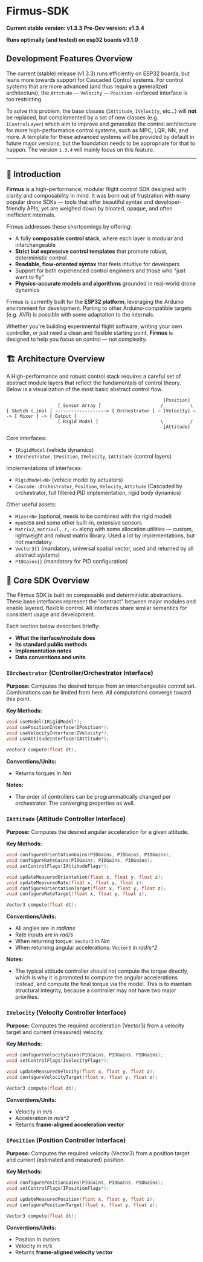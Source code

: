 # Firmus-SDK

**Current stable version: v1.3.3**
**Pre-Dev version: v1.3.4**

**Runs optimally (and tested) on esp32 boards v3.1.0**

## **Development Features Overview**

The current (stable) release (v1.3.3) runs efficiently on ESP32 boards, but leans more towards support for Cascaded Control systems. For control systems that are more advanced (and thus require a generalized architecture), the `Attitude` — `Velocity` — `Position` -enforced interface is too restricting.

To solve this problem, the base classes (`IAttitude`, `IVelocity`, etc...) will **not** be replaced, but complemented by a set of new classes (e.g. `IControlLayer`) which aim to improve and generalize the control architecture for more high-performance control systems, such as MPC, LQR, NN, and more. A template for these advanced systems will be provided by default in future major versions, but the foundation needs to be appropriate for that to happen. The version `1.3.4` will mainly focus on this feature.

---

## 📘 Introduction

**Firmus** is a high-performance, modular flight control SDK designed with clarity and composability in mind. It was born out of frustration with many popular drone SDKs — tools that offer beautiful syntax and developer-friendly APIs, yet are weighed down by bloated, opaque, and often inefficient internals.

Firmus addresses these shortcomings by offering:

- A fully **composable control stack**, where each layer is modular and interchangeable  
- **Strict but expressive control templates** that promote robust, deterministic control  
- **Readable, flow-oriented syntax** that feels intuitive for developers  
- Support for both experienced control engineers and those who "just want to fly"  
- **Physics-accurate models and algorithms** grounded in real-world drone dynamics  

Firmus is currently built for the **ESP32 platform**, leveraging the Arduino environment for development. Porting to other Arduino-compatible targets (e.g. AVR) is possible with some adaptation to the internals.

Whether you're building experimental flight software, writing your own controller, or just need a clean and flexible starting point, **Firmus** is designed to help you focus on control — not complexity.

## 🏗️ Architecture Overview

A High-performance and robust control stack requires a careful set of abstract module layers that reflect the fundamentals of control theory. Below is a visualization of the most basic abstract control flow.

```
                                                          [Position]
                   [ Sensor Array ]                      /          \
[ Sketch (.ino) ] -------------------> [ Orchestrator ] — [Velocity] — -> [ Mixer ] -> [ Output ]
                   [ Rigid Model ]                       \          /
                                                          [Attitude]
```

Core interfaces:
- `IRigidModel` (vehicle dynamics)
- `IOrchestrator`, `IPosition`, `IVelocity`, `IAttitude` (control layers)

Implementations of interfaces:
- `RigidModel<N>` (vehicle model by actuators)
- `Cascade::Orchestrator`, `Position`, `Velocity`, `Attitude` (Cascaded by orchestrator, full filtered PID implementation, rigid body dynamics)

Other useful assets:
- `Mixer<N>` (optional, needs to be combined with the rigid model)
- `mpu6050` and some other built-in, extensive sensors
- `Matrix2`, `matrix<T, r, c>` along with some allocation utilities — custom, lightweight and robust matrix library. Used a lot by implementations, but not mandatory
- `Vector3{}` (mandatory, universal spatial vector, used and returned by all abstract systems)
- `PIDGains{}` (mandatory for PID configuration)

## 🧩 Core SDK Overview
The Firmus SDK is built on composable and deterministic abstractions. These base interfaces represent the “contract” between major modules and enable layered, flexible control. All interfaces share similar semantics for consistent usage and development.

Each section below describes briefly:
- **What the iterface/module does**
- **Its standard public methods**
- **Implementation notes**
- **Data conventions and units**





### **`IOrchestrator` (Controller/Orchestrator Interface)**
**Purpose:**
Computes the desired torque from an interchangeable control set. Combinations can be limited from here. All computations converge toward this point.

**Key Methods:**
```cpp
void useModel(IRigidModel*);
void usePositionInterface(IPosition*);
void useVelocityInterface(IVelocity*);
void useAttitudeInterface(IAttitude*);

Vector3 compute(float dt);
```

**Conventions/Units:**
- Returns torques in *Nm*

**Notes:**
- The order of controllers can be programmatically changed per orchestrator. The converging properties as well.







### **`IAttitude` (Attitude Controller Interface)**
**Purpose:**
Computes the desired angular acceleration for a given attitude.

**Key Methods:**
```cpp
void configureOrientationGains(PIDGains, PIDGains, PIDGains);
void configureRateGains(PIDGains, PIDGains, PIDGains);
void setControlFlags(IAttitudeFlags*);

void updateMeasuredOrientation(float x, float y, float z);
void updateMeasuredRate(float x, float y, float z);
void configureOrientationTarget(float x, float y, float z);
void configureRateTarget(float x, float y, float z);

Vector3 compute(float dt);
```

**Conventions/Units:**
- All angles are in *radians*
- Rate inputs are in *rad/s*
- When returning torque: `Vector3` in *Nm*
- When returning angular accelerations: `Vector3` in *rad/s^2*

**Notes:**
- The typical attitude controller should not compute the torque directly, which is why it is promoted to compute the angular accelerations instead, and compute the final torque via the model. This is to maintain structural integrity, because a controller may not have two major priorities.








### **`IVelocity` (Velocity Controller Interface)**
**Purpose:**
Computes the required acceleration (Vector3) from a velocity target and current (measured) velocity.

**Key Methods:**
```cpp
void configureVelocityGains(PIDGains, PIDGains, PIDGains);
void setControlFlags(IVelocityFlags*);

void updateMeasuredVelocity(float x, float y, float z);
void configureVelocityTarget(float x, float y, float z);

Vector3 compute(float dt);
```

**Conventions/Units:**
- Velocity in *m/s*
- Acceleration in *m/s^2*
- Returns **frame-aligned acceleration vector**

### **`IPosition` (Position Controller Interface)**
**Purpose:**
Computes the required velocity (Vector3) from a position target and current (estimated and measured) position.

**Key Methods:**
```cpp
void configurePositionGains(PIDGains, PIDGains, PIDGains);
void setControlFlags(IPositionFlags*);

void updateMeasuredPosition(float x, float y, float z);
void configurePositionTarget(float x, float y, float z);

Vector3 compute(float dt);
```

**Conventions/Units:**
- Position in *meters*
- Velocity in *m/s*
- Returns **frame-aligned velocity vector**
